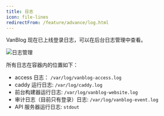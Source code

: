 ```yaml
---
title: 日志
icon: file-lines
redirectFrom: /feature/advance/log.html
---
```


VanBlog 现在已上线登录日志，可以在后台日志管理中查看。

![日志管理](https://pic.mereith.com/img/aeeba490d260f60e57d584837c31ba3b.clipboard-2022-08-23.png)

所有日志在容器内的位置如下：

- access 日志： `/var/log/vanblog-access.log`
- caddy 运行日志: `/var/log/caddy.log`
- 前台构建器运行日志: `/var/log/vanblog-website.log`
- 审计日志（目前只有登录）日志: `/var/log/vanblog-event.log`
- API 服务器运行日志: `stdout`
